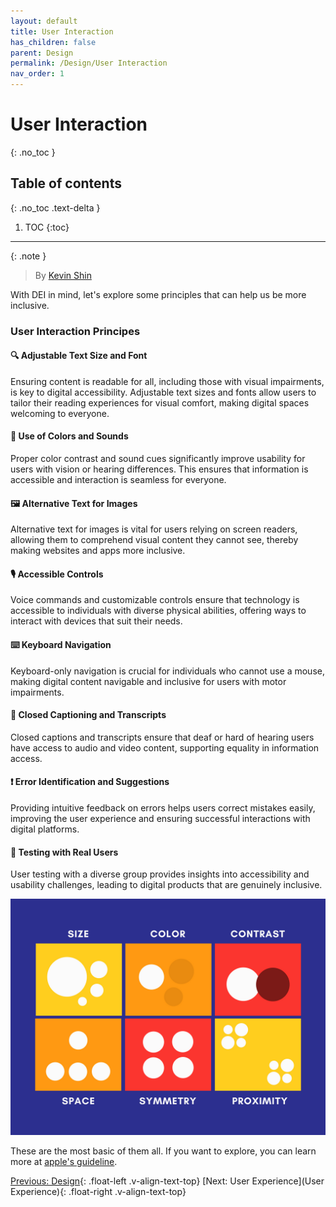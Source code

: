 ```yaml
---
layout: default
title: User Interaction
has_children: false
parent: Design
permalink: /Design/User Interaction
nav_order: 1
---
```


# User Interaction
{: .no_toc }

## Table of contents
{: .no_toc .text-delta }

1. TOC
{:toc}

---

{: .note }
> By [Kevin Shin](https://www.linkedin.com/in/kevin-shin-373183188/)

With DEI in mind, let's explore some principles that can help us be more inclusive.
### User Interaction Principes
#### 🔍 Adjustable Text Size and Font
Ensuring content is readable for all, including those with visual impairments, is key to digital accessibility. Adjustable text sizes and fonts allow users to tailor their reading experiences for visual comfort, making digital spaces welcoming to everyone.

#### 🎨 Use of Colors and Sounds
Proper color contrast and sound cues significantly improve usability for users with vision or hearing differences. This ensures that information is accessible and interaction is seamless for everyone.

#### 🖼 Alternative Text for Images 
Alternative text for images is vital for users relying on screen readers, allowing them to comprehend visual content they cannot see, thereby making websites and apps more inclusive.

#### 🎙 Accessible Controls
Voice commands and customizable controls ensure that technology is accessible to individuals with diverse physical abilities, offering ways to interact with devices that suit their needs.

#### ⌨️ Keyboard Navigation
Keyboard-only navigation is crucial for individuals who cannot use a mouse, making digital content navigable and inclusive for users with motor impairments.

#### 📝 Closed Captioning and Transcripts
Closed captions and transcripts ensure that deaf or hard of hearing users have access to audio and video content, supporting equality in information access.

#### ❗ Error Identification and Suggestions
Providing intuitive feedback on errors helps users correct mistakes easily, improving the user experience and ensuring successful interactions with digital platforms.

#### 👥 Testing with Real Users
User testing with a diverse group provides insights into accessibility and usability challenges, leading to digital products that are genuinely inclusive.

![UI Image](source/assets/images/UI.png)


These are the most basic of them all. If you want to explore, you can learn more at [apple's guideline](https://developer.apple.com/design/human-interface-guidelines).

[Previous: Design](../Design){: .float-left .v-align-text-top}
[Next: User Experience](User Experience){: .float-right .v-align-text-top}